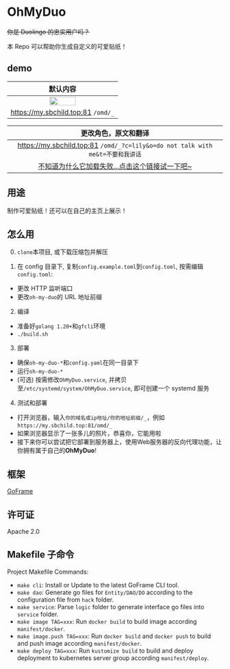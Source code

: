 # OhMyDuo

~~你是 Duolingo 的忠实用户吗？~~

本 Repo 可以帮助你生成自定义的可爱贴纸！

## demo

| 默认内容 |
|:-----: |
| <img src="https://my.sbchild.top:81/omd/_" width="50%"> |
| https://my.sbchild.top:81 `/omd/_` |

| 更改角色，原文和翻译 |
| :------: |
| https://my.sbchild.top:81 `/omd/_?c=lily&o=do not talk with me&t=不要和我讲话` |
| [不知道为什么它加载失败...点击这个链接试一下吧~](<https://my.sbchild.top:81/omd/_?c=lily&o=do not talk with me&t=不要和我讲话>) |

## 用途

制作可爱贴纸！还可以在自己的主页上展示！

## 怎么用

0. `clone`本项目, 或下载压缩包并解压

1. 在 config 目录下, 复制`config.example.toml`到`config.toml`, 按需编辑`config.toml`:

- 更改 HTTP 监听端口
- 更改`oh-my-duo`的 URL 地址前缀

2. 编译

- 准备好`golang 1.20+`和`gfcli`环境
- `./build.sh`

3. 部署

- 确保`oh-my-duo-*`和`config.yaml`在同一目录下
- 运行`oh-my-duo-*`
- (可选) 按需修改`OhMyDuo.service`, 并拷贝至`/etc/systemd/system/OhMyDuo.service`, 即可创建一个 systemd 服务

4. 测试和部署

- 打开浏览器，输入`你的域名或ip地址/你的地址前缀/_`，例如`https://my.sbchild.top:81/omd/_`
- 如果浏览器显示了一张多儿的照片，恭喜你，它能用啦
- 接下来你可以尝试把它部署到服务器上，使用Web服务器的反向代理功能，让你拥有属于自己的**OhMyDuo**!

## 框架

[GoFrame](https://goframe.org)

## 许可证

Apache 2.0

## Makefile 子命令

Project Makefile Commands:

- `make cli`: Install or Update to the latest GoFrame CLI tool.
- `make dao`: Generate go files for `Entity/DAO/DO` according to the configuration file from `hack` folder.
- `make service`: Parse `logic` folder to generate interface go files into `service` folder.
- `make image TAG=xxx`: Run `docker build` to build image according `manifest/docker`.
- `make image.push TAG=xxx`: Run `docker build` and `docker push` to build and push image according `manifest/docker`.
- `make deploy TAG=xxx`: Run `kustomize build` to build and deploy deployment to kubernetes server group according `manifest/deploy`.
